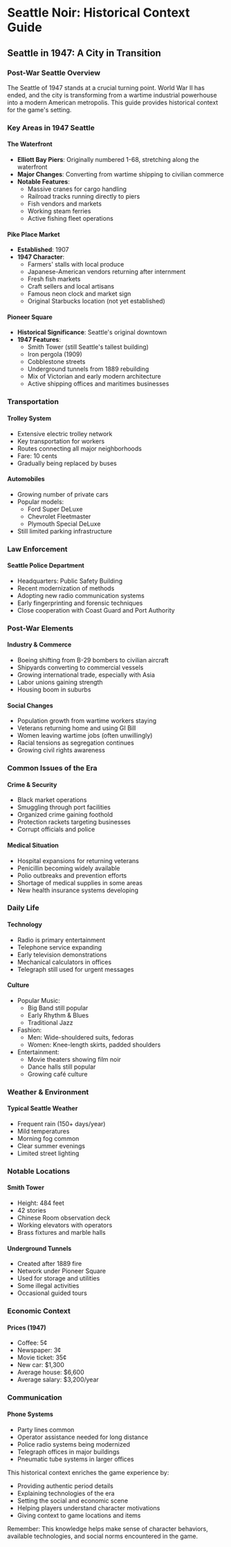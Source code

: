 # Seattle Noir: Historical Context Guide
## Seattle in 1947: A City in Transition

### Post-War Seattle Overview
The Seattle of 1947 stands at a crucial turning point. World War II has ended, and the city is transforming from a wartime industrial powerhouse into a modern American metropolis. This guide provides historical context for the game's setting.

### Key Areas in 1947 Seattle

#### The Waterfront
- **Elliott Bay Piers**: Originally numbered 1-68, stretching along the waterfront
- **Major Changes**: Converting from wartime shipping to civilian commerce
- **Notable Features**:
  - Massive cranes for cargo handling
  - Railroad tracks running directly to piers
  - Fish vendors and markets
  - Working steam ferries
  - Active fishing fleet operations

#### Pike Place Market
- **Established**: 1907
- **1947 Character**:
  - Farmers' stalls with local produce
  - Japanese-American vendors returning after internment
  - Fresh fish markets
  - Craft sellers and local artisans
  - Famous neon clock and market sign
  - Original Starbucks location (not yet established)

#### Pioneer Square
- **Historical Significance**: Seattle's original downtown
- **1947 Features**:
  - Smith Tower (still Seattle's tallest building)
  - Iron pergola (1909)
  - Cobblestone streets
  - Underground tunnels from 1889 rebuilding
  - Mix of Victorian and early modern architecture
  - Active shipping offices and maritimes businesses

### Transportation

#### Trolley System
- Extensive electric trolley network
- Key transportation for workers
- Routes connecting all major neighborhoods
- Fare: 10 cents
- Gradually being replaced by buses

#### Automobiles
- Growing number of private cars
- Popular models:
  - Ford Super DeLuxe
  - Chevrolet Fleetmaster
  - Plymouth Special DeLuxe
- Still limited parking infrastructure

### Law Enforcement

#### Seattle Police Department
- Headquarters: Public Safety Building
- Recent modernization of methods
- Adopting new radio communication systems
- Early fingerprinting and forensic techniques
- Close cooperation with Coast Guard and Port Authority

### Post-War Elements

#### Industry & Commerce
- Boeing shifting from B-29 bombers to civilian aircraft
- Shipyards converting to commercial vessels
- Growing international trade, especially with Asia
- Labor unions gaining strength
- Housing boom in suburbs

#### Social Changes
- Population growth from wartime workers staying
- Veterans returning home and using GI Bill
- Women leaving wartime jobs (often unwillingly)
- Racial tensions as segregation continues
- Growing civil rights awareness

### Common Issues of the Era

#### Crime & Security
- Black market operations
- Smuggling through port facilities
- Organized crime gaining foothold
- Protection rackets targeting businesses
- Corrupt officials and police

#### Medical Situation
- Hospital expansions for returning veterans
- Penicillin becoming widely available
- Polio outbreaks and prevention efforts
- Shortage of medical supplies in some areas
- New health insurance systems developing

### Daily Life

#### Technology
- Radio is primary entertainment
- Telephone service expanding
- Early television demonstrations
- Mechanical calculators in offices
- Telegraph still used for urgent messages

#### Culture
- Popular Music:
  - Big Band still popular
  - Early Rhythm & Blues
  - Traditional Jazz
- Fashion:
  - Men: Wide-shouldered suits, fedoras
  - Women: Knee-length skirts, padded shoulders
- Entertainment:
  - Movie theaters showing film noir
  - Dance halls still popular
  - Growing café culture

### Weather & Environment

#### Typical Seattle Weather
- Frequent rain (150+ days/year)
- Mild temperatures
- Morning fog common
- Clear summer evenings
- Limited street lighting

### Notable Locations

#### Smith Tower
- Height: 484 feet
- 42 stories
- Chinese Room observation deck
- Working elevators with operators
- Brass fixtures and marble halls

#### Underground Tunnels
- Created after 1889 fire
- Network under Pioneer Square
- Used for storage and utilities
- Some illegal activities
- Occasional guided tours

### Economic Context

#### Prices (1947)
- Coffee: 5¢
- Newspaper: 3¢
- Movie ticket: 35¢
- New car: $1,300
- Average house: $6,600
- Average salary: $3,200/year

### Communication

#### Phone Systems
- Party lines common
- Operator assistance needed for long distance
- Police radio systems being modernized
- Telegraph offices in major buildings
- Pneumatic tube systems in larger offices

This historical context enriches the game experience by:
- Providing authentic period details
- Explaining technologies of the era
- Setting the social and economic scene
- Helping players understand character motivations
- Giving context to game locations and items

Remember: This knowledge helps make sense of character behaviors, available technologies, and social norms encountered in the game.
